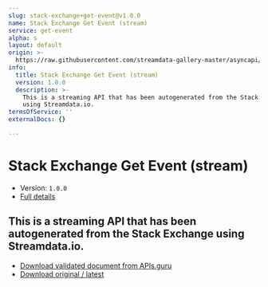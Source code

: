 ```yaml
---
slug: stack-exchange+get-event@v1.0.0
name: Stack Exchange Get Event (stream)
service: get-event
alpha: s
layout: default
origin: >-
  https://raw.githubusercontent.com/streamdata-gallery-master/asyncapi/master/_listings/stack-exchange/stack-exchange-get-event-stream-async.md
info:
  title: Stack Exchange Get Event (stream)
  version: 1.0.0
  description: >-
    This is a streaming API that has been autogenerated from the Stack Exchange
    using Streamdata.io.
termsOfService: ''
externalDocs: {}

---
```

# Stack Exchange Get Event (stream)

* Version: `1.0.0`
* [Full details](../html/stack-exchange+get-event@v1.0.0.html)



## This is a streaming API that has been autogenerated from the Stack Exchange using Streamdata.io.



* [Download validated document from APIs.guru](https://raw.githubusercontent.com/APIs-guru/asyncapi-directory/master/docs/APIs/stack-exchange%2Bget-event%40v1.0.0.yaml)
* [Download original / latest](https://raw.githubusercontent.com/streamdata-gallery-master/asyncapi/master/_listings/stack-exchange/stack-exchange-get-event-stream-async.md)

<script type="application/ld+json">
{
  "@context": "http://schema.org/",
  "@type": "WebAPI",
  "description": "This is a streaming API that has been autogenerated from the Stack Exchange using Streamdata.io.",
  "documentation": "",

  "name": "Stack Exchange Get Event (stream)"
}
</script>
